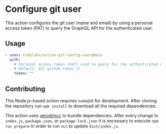 # Configure git user

This action configures the git user (name and email) by using a personal access
token (PAT) to query the GraphQL API for the authenticated user.

## Usage

```yaml
- uses: tidylabs/action-git-config-user@main
  with:
    # Personal access token (PAT) used to query for the authenticated user.
    # Default: ${{ github.token }}
    token: ""
```

## Contributing

This Node.js-based action requires `node@16` for development. After cloning the
repository run `npm install` to download all the required dependencies.

This action uses [vercel/ncc](https://github.com/vercel/ncc) to bundle
dependencies. After every change to `index.js`, `package.json`, or
`package-lock.json` it is necessary to execute `npm run prepare` in order to
run `ncc` to update `dist/index.js`.
